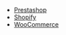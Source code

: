 - [Prestashop](../../../../../../../peinau-plugin-prestashop/blob/master/README.md)
- [Shopify](shopify/introduction.md)
- [WooCommerce](woocommerce/introduction.md)
